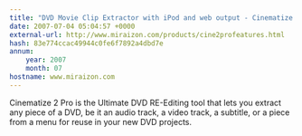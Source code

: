 ```yaml
---
title: "DVD Movie Clip Extractor with iPod and web output - Cinematize 2 Pro Features"
date: 2007-07-04 05:04:57 +0000
external-url: http://www.miraizon.com/products/cine2profeatures.html
hash: 83e774ccac49944c0fe6f7892a4dbd7e
annum:
    year: 2007
    month: 07
hostname: www.miraizon.com
---
```


Cinematize 2 Pro is the Ultimate DVD RE-Editing tool that lets you extract any piece of a DVD, be it an audio track, a video track, a subtitle, or a piece from a menu for reuse in your new DVD projects.
